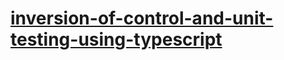 # [inversion-of-control-and-unit-testing-using-typescript](https://stackblitz.com/edit/inversion-of-control-and-unit-testing-using-typescript)
